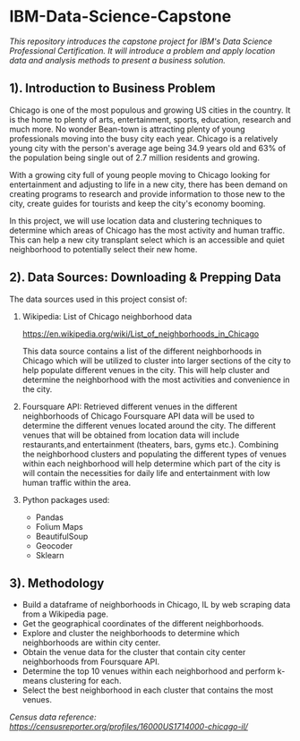 # IBM-Data-Science-Capstone
<i> This repository introduces the capstone project for IBM's Data Science Professional Certification. It will introduce a problem and apply location data and analysis methods to present a business solution. </i>


## <b> 1). Introduction to Business Problem </b>
Chicago is one of the most populous and growing US cities in the country. It is the home to plenty of arts, entertainment, sports, education, research and much more. No wonder Bean-town is attracting plenty of young professionals moving into the busy city each year. Chicago is a relatively young city with the person's average age being 34.9 years old and 63% of the population being single out of 2.7 million residents and growing.

With a growing city full of young people moving to Chicago looking for entertainment and adjusting to life in a new city, there has been demand on creating programs to research and provide information to those new to the city, create guides for tourists and keep the city's economy booming.

In this project, we will use location data and clustering techniques to determine which areas of Chicago has the most activity and human traffic. This can help a new city transplant select which is an accessible and quiet neighborhood to potentially select their new home.

## <b> 2). Data Sources: Downloading & Prepping Data </b>
The data sources used in this project consist of:
1. Wikipedia: List of Chicago neighborhood data

   https://en.wikipedia.org/wiki/List_of_neighborhoods_in_Chicago

   This data source contains a list of the different neighborhoods in Chicago which will be utilized to cluster into larger sections of    the city to help populate different venues in the city. This will help cluster and determine the neighborhood with the most              activities and convenience in the city.

2. Foursquare API: Retrieved different venues in the different neighborhoods of Chicago
Foursquare API data will be used to determine the different venues located around the city. The different venues that will be obtained from location data will include restaurants,and entertainment (theaters, bars, gyms etc.).
Combining the neighborhood clusters and populating the different types of venues within each neighborhood will help determine which part of the city is will contain the necessities for daily life and entertainment with low human traffic within the area. 

3. Python packages used:
   <ul>
   <li>Pandas</li>
   <li>Folium Maps</li>
   <li>BeautifulSoup</li>
   <li>Geocoder</li>
   <li>Sklearn</li>
    </ul>

## <b> 3). Methodology </b>

<ul>
<li>Build a dataframe of neighborhoods in Chicago, IL by web scraping data from a Wikipedia page.</li>
<li>Get the geographical coordinates of the different neighborhoods.</li>
<li>Explore and cluster the neighborhoods to determine which neighborhoods are within city center.</li>
<li>Obtain the venue data for the cluster that contain city center neighborhoods from Foursquare API.</i>
<li>Determine the top 10 venues within each neighborhood and perform k-means clustering for each.</li>
<li>Select the best neighborhood in each cluster that contains the most venues.</li>
</ul>


<i>Census data reference: https://censusreporter.org/profiles/16000US1714000-chicago-il/ </i>
